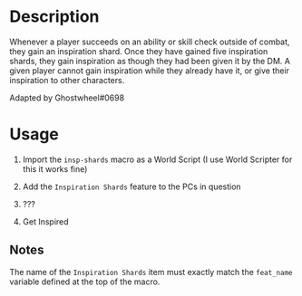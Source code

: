 
# Description

Whenever a player succeeds on an ability or skill check outside of combat, they gain an inspiration shard. Once they have gained five inspiration shards, they gain inspiration as though they had been given it by the DM. A given player cannot gain inspiration while they already have it, or give their inspiration to other characters.

Adapted by Ghostwheel#0698

# Usage

1. Import the `insp-shards` macro as a World Script (I use World Scripter for this it works fine)

2. Add the `Inspiration Shards` feature to the PCs in question

3. ???

4. Get Inspired


## Notes

The name of the `Inspiration Shards` item must exactly match the `feat_name` variable defined at the top of the macro.  
